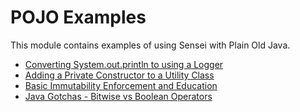 # POJO Examples

This module contains examples of using Sensei with Plain Old Java.

- [Converting System.out.println to using a Logger](src/test/java/logging)
- [Adding a Private Constructor to a Utility Class](src/test/java/privateconstructors)
- [Basic Immutability Enforcement and Education](/src/main/java/immutability)
- [Java Gotchas - Bitwise vs Boolean Operators](/src/test/java/gotchas/bitwiseoperators)

